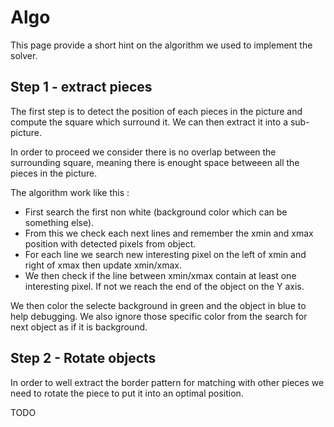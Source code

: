 Algo
====

This page provide a short hint on the algorithm we used to implement the solver.


Step 1 - extract pieces
-----------------------

The first step is to detect the position of each pieces in the picture and compute the square which surround it. We can then extract it into a sub-picture.

In order to proceed we consider there is no overlap between the surrounding square, meaning there is enought space betweeen all the pieces in the picture.

The algorithm work like this :
 * First search the first non white (background color which can be something else).
  * From this we check each next lines and remember the xmin and xmax position with detected pixels from object.
  * For each line we search new interesting pixel on the left of xmin and right of xmax then update xmin/xmax.
  * We then check if the line between xmin/xmax contain at least one interesting pixel. If not we reach the end of the object on the Y axis.

We then color the selecte background in green and the object in blue to help debugging. We also ignore those specific color from the search for next object as if it is background.

Step 2 - Rotate objects
-----------------------

In order to well extract the border pattern for matching with other pieces we need to rotate the piece to put it into an optimal position.

TODO